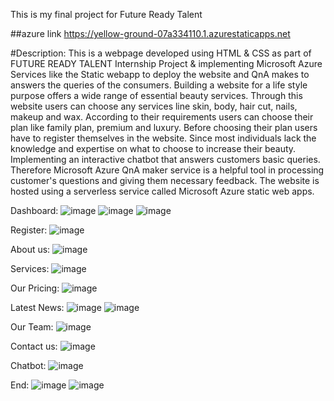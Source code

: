 This is my final project for Future Ready Talent

##azure link https://yellow-ground-07a334110.1.azurestaticapps.net

#Description: This is a webpage developed using HTML & CSS as part of FUTURE READY TALENT Internship Project & implementing Microsoft Azure Services like the Static 
webapp to deploy the website and QnA makes to answers the queries of the consumers. Building a website for a life style purpose offers a wide range of essential beauty
services. Through this website users can choose any services line skin, body, hair cut, nails, makeup and wax. According to their requirements users can choose their 
plan like family plan, premium and luxury. Before choosing their plan users have to register themselves in the website. Since most individuals lack the knowledge and 
expertise on what to choose to increase their beauty. Implementing an interactive chatbot that answers customers basic queries. Therefore Microsoft Azure QnA maker 
service is a helpful tool in processing customer's questions and giving them necessary feedback. The website is hosted using a serverless service called 
Microsoft Azure static web apps.

Dashboard:
![image](https://user-images.githubusercontent.com/91823341/184062905-484f66c6-3213-45f2-ad7f-8d97e64b3f47.png)
![image](https://user-images.githubusercontent.com/91823341/184062989-5af704fe-faa3-483c-b20b-d342556cdc4d.png)
![image](https://user-images.githubusercontent.com/91823341/184063000-b8b8027d-d157-4bd2-836b-f1ece894727c.png)

Register:
![image](https://user-images.githubusercontent.com/91823341/184062948-0350aa39-062c-4897-b219-6a81fb14bbf1.png)

About us:
![image](https://user-images.githubusercontent.com/91823341/184063053-56d02eb0-7efa-4066-8312-bb8c409ad841.png)

Services:
![image](https://user-images.githubusercontent.com/91823341/184063099-d09830f9-af87-4820-afc5-0fb9814f8430.png)

Our Pricing:
![image](https://user-images.githubusercontent.com/91823341/184063614-557f98d1-094d-40dc-b93a-66cf27522828.png)

Latest News:
![image](https://user-images.githubusercontent.com/91823341/184063332-2aab8721-23d3-43c6-ac88-a8441c1cc678.png)
![image](https://user-images.githubusercontent.com/91823341/184063463-01e1688f-62e1-4f3c-8bca-63620ed9ba48.png)

Our Team:
![image](https://user-images.githubusercontent.com/91823341/184063563-e7ea03bb-fffb-491c-933e-54d76909dbf8.png)

Contact us:
![image](https://user-images.githubusercontent.com/91823341/184063650-3b20db9a-2258-42bd-ab2d-bb0ac3c12ef8.png)

Chatbot:
![image](https://user-images.githubusercontent.com/91823341/184063817-797dccb9-58a6-4441-9234-1aedc820b68c.png)

End:
![image](https://user-images.githubusercontent.com/91823341/184063877-52faeb76-6a8a-494c-a9fa-4751f210044c.png)
![image](https://user-images.githubusercontent.com/91823341/184063906-7dda61da-fad2-4171-aef9-07e80b4a7d19.png)



